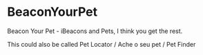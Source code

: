 # BeaconYourPet
Beacon Your Pet - iBeacons and Pets, I think you get the rest.

This could also be called Pet Locator / Ache o seu pet / Pet Finder
